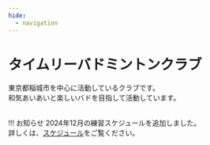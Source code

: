 ```yaml
---
hide:
  - navigation
---
```

# タイムリーバドミントンクラブ
東京都稲城市を中心に活動しているクラブです。  
和気あいあいと楽しいバドを目指して活動しています。  
</br>

!!! お知らせ
    2024年12月の練習スケジュールを追加しました。  
    詳しくは、[スケジュール](./schedule.md)をご覧ください。
